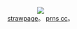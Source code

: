 <p align="center">
<img src="https://i.postimg.cc/5Nf1zfYB/Untitled3433-20250509174431.png">   
<br><a href="https://thenightlight.straw.page">strawpage</a>。 <a href=https://prns.cc/nvnlc>prns cc</a>。 <br
</p>
<!---
urenternalprison/urenternalprison is a ✨ special ✨ repository because its `README.md` (this file) appears on your GitHub profile.
You can click the Preview link to take a look at your changes.
--->
